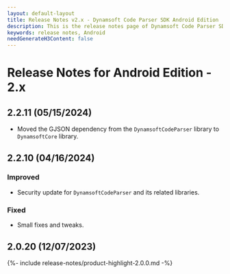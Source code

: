 ```yaml
---
layout: default-layout
title: Release Notes v2.x - Dynamsoft Code Parser SDK Android Edition
description: This is the release notes page of Dynamsoft Code Parser SDK Android Edition v2.x.
keywords: release notes, Android
needGenerateH3Content: false
---
```


# Release Notes for Android Edition - 2.x

## 2.2.11 (05/15/2024)

- Moved the GJSON dependency from the `DynamsoftCodeParser` library to `DynamsoftCore` library.

## 2.2.10 (04/16/2024)

### Improved

- Security update for `DynamsoftCodeParser` and its related libraries.

### Fixed

- Small fixes and tweaks.

## 2.0.20 (12/07/2023)

{%- include release-notes/product-highlight-2.0.0.md -%}

